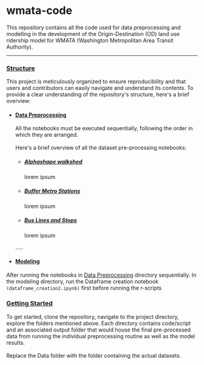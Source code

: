# wmata-code
This repository contains all the code used for data preprocessing and modelling in the development of the Origin-Destination (OD) land use ridership model for WMATA (Washington Metropolitan Area Transit Authority).

<hr />

### [Structure]()
This project is meticulously organized to ensure reproducibility and that users and contributors can easily navigate and understand its contents. To provide a clear understanding of the repository's structure, here's a brief overview:

- #### [Data Preprocessing](https://github.com/GEOSMASH/wmata-code/tree/main/Data%20Preprocessing) 
  All the notebooks must be executed sequentially, following the order in which they are arranged.
  <br/>
  <br/>
  Here's a brief overview of all the dataset  pre-processing notebooks:
  - ##### [Alphashape walkshed](https://github.com/GEOSMASH/wmata-code/tree/main/Data%20Preprocessing/Alphashape%20Walkshed)
    lorem ipsum
 
  - ##### [Buffer Metro Stations](https://github.com/GEOSMASH/wmata-code/tree/main/Data%20Preprocessing/Buffer%20Metro%20Station)
    lorem ipsum
 
  - ##### [Bus Lines and Stops](https://github.com/GEOSMASH/wmata-code/tree/main/Data%20Preprocessing/Bus%20Lines%20and%20Stops)
    lorem ipsum

  .....

- #### [Modeling](https://github.com/GEOSMASH/wmata-code/tree/main/Modeling)
After running the notebooks in [Data Preprocessing](https://github.com/GEOSMASH/wmata-code/tree/main/Data%20Preprocessing) directory sequentially. In the modeling directory, run the Dataframe creation notebook ```(dataframe_creation2.ipynb)``` first before running the r-scripts

### [Getting Started]()
To get started, clone the repository, navigate to the project directory, explore the folders mentioned above. Each directory contains code/script and an associated output folder that would house the final pre-processed data from running the individual preprocessing routine as well as the model results. <br/><br/> Replace the Data folder with the folder containing the actual datasets. 
